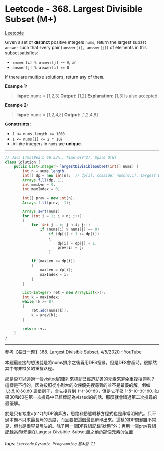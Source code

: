 # Leetcode - 368. Largest Divisible Subset (M+)

[Leetcode](https://leetcode.com/problems/largest-divisible-subset/)

Given a set of **distinct** positive integers `nums`, return the largest subset `answer` such that every pair `(answer[i], answer[j])` of elements in this subset satisfies:

-   `answer[i] % answer[j] == 0`, or
-   `answer[j] % answer[i] == 0`

If there are multiple solutions, return any of them.

**Example 1:**

> **Input:** nums = [1,2,3]
> **Output:** [1,2]
> **Explanation:** [1,3] is also accepted.

**Example 2:**

> **Input:** nums = [1,2,4,8]
> **Output:** [1,2,4,8]

**Constraints:**

-   `1 <= nums.length <= 1000`
-   `1 <= nums[i] <= 2 * 109`
-   All the integers in `nums` are **unique**.

---
```java
// Java 14ms(Beats 66.53%), Time O(N^2), Space O(N) 
class Solution {
    public List<Integer> largestDivisibleSubset(int[] nums) {
        int n = nums.length;
        int[] dp = new int[n];  // dp[i]: consider nums[0:i], Largest Divisible Subset Length end with nums[i]
        Arrays.fill(dp, 1);
        int maxLen = 0;
        int maxIndex = 0;

        int[] prev = new int[n];
        Arrays.fill(prev, -1);

        Arrays.sort(nums);
        for (int i = 1; i < n; i++)
        {
            for (int j = 0; j < i; j++)
                if (nums[i] % nums[j] == 0)
                    if (dp[j] + 1 >= dp[i])
                    {
                        dp[i] = dp[j] + 1;
                        prev[i] = j;
                    }

            if (maxLen <= dp[i])
            {
                maxLen = dp[i];
                maxIndex = i;
            }
        }

        List<Integer> ret = new ArrayList<>();
        int k = maxIndex;
        while (k >= 0)
        {
            ret.add(nums[k]);
            k = prev[k];
        }

        return ret;
    }
}
```
---

參考[【每日一题】368. Largest Divisible Subset, 4/5/2020 - YouTube](https://www.youtube.com/watch?v=hrwP6I5v1XY)

本題最直接的想法就是將nums排序之後再用DFS搜尋。但是DFS會超時。很顯然其中有非常多的重複路徑。

那是否可以透過一個visited的陣列來標記已經造訪過的元素來避免重複搜尋呢？這樣是不行的，因為按照從小到大的次序優先搜尋到的並不是最優的解。例如 1,3,5,10,30,60 這個例子，會先搜尋到 1-3-30-60，但是它不及 1-5-10-30-60. 如果30和60在第一次搜尋中已經標記為visited的的話，那麼就會錯過第二次搜尋的最優解。

於是只有考慮o(n^2)的DP演算法，思路和動態轉移方程式也是非常明確的。只不過本題不只求最長解的長度，而且要把這個最長解印出來。這樣的DP問題雖不常見，但也是很容易解決的。除了用一個DP數組記錄“狀態”外；再用一個prev數組記錄當前i元素在Largest-Divisible-Subset里之前的那個元素的位置


###### tags: `Leetcode` `Dynamic Programming` `基本型 II`